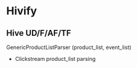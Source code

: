 # Hivify

## Hive UD/F/AF/TF

GenericProductListParser (product_list, event_list)
- Clickstream product_list parsing